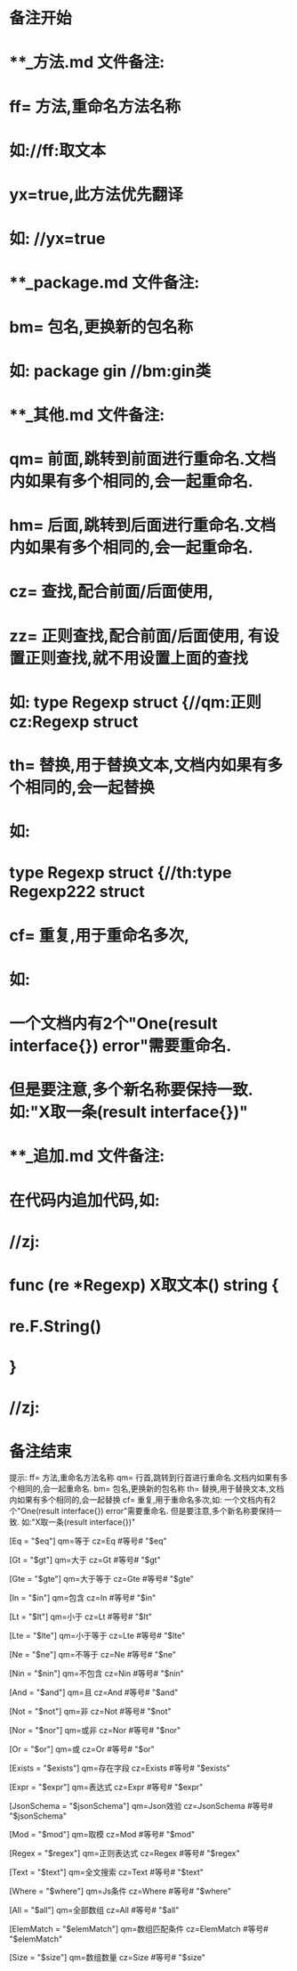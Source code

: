 # 备注开始
# **_方法.md 文件备注:
# ff= 方法,重命名方法名称
# 如://ff:取文本
#
# yx=true,此方法优先翻译
# 如: //yx=true

# **_package.md 文件备注:
# bm= 包名,更换新的包名称 
# 如: package gin //bm:gin类

# **_其他.md 文件备注:
# qm= 前面,跳转到前面进行重命名.文档内如果有多个相同的,会一起重命名.
# hm= 后面,跳转到后面进行重命名.文档内如果有多个相同的,会一起重命名.
# cz= 查找,配合前面/后面使用,
# zz= 正则查找,配合前面/后面使用, 有设置正则查找,就不用设置上面的查找
# 如: type Regexp struct {//qm:正则 cz:Regexp struct
#
# th= 替换,用于替换文本,文档内如果有多个相同的,会一起替换
# 如:
# type Regexp struct {//th:type Regexp222 struct
#
# cf= 重复,用于重命名多次,
# 如: 
# 一个文档内有2个"One(result interface{}) error"需要重命名.
# 但是要注意,多个新名称要保持一致. 如:"X取一条(result interface{})"

# **_追加.md 文件备注:
# 在代码内追加代码,如:
# //zj:
# func (re *Regexp) X取文本() string { 
# re.F.String()
# }
# //zj:
# 备注结束

提示:
ff= 方法,重命名方法名称
qm= 行首,跳转到行首进行重命名.文档内如果有多个相同的,会一起重命名.
bm= 包名,更换新的包名称
th= 替换,用于替换文本,文档内如果有多个相同的,会一起替换
cf= 重复,用于重命名多次,如: 一个文档内有2个"One(result interface{}) error"需要重命名.
 但是要注意,多个新名称要保持一致. 如:"X取一条(result interface{})"

[Eq = "$eq"]
qm=等于
cz=Eq #等号# "$eq"

[Gt = "$gt"]
qm=大于
cz=Gt #等号# "$gt"

[Gte = "$gte"]
qm=大于等于
cz=Gte #等号# "$gte"

[In = "$in"]
qm=包含
cz=In #等号# "$in"

[Lt = "$lt"]
qm=小于
cz=Lt #等号# "$lt"

[Lte = "$lte"]
qm=小于等于
cz=Lte #等号# "$lte"

[Ne = "$ne"]
qm=不等于
cz=Ne #等号# "$ne"

[Nin = "$nin"]
qm=不包含
cz=Nin #等号# "$nin"

[And = "$and"]
qm=且
cz=And #等号# "$and"

[Not = "$not"]
qm=非
cz=Not #等号# "$not"

[Nor = "$nor"]
qm=或非
cz=Nor #等号# "$nor"

[Or = "$or"]
qm=或
cz=Or #等号# "$or"

[Exists = "$exists"]
qm=存在字段
cz=Exists #等号# "$exists"

[Expr = "$expr"]
qm=表达式
cz=Expr #等号# "$expr"

[JsonSchema = "$jsonSchema"]
qm=Json效验
cz=JsonSchema #等号# "$jsonSchema"

[Mod = "$mod"]
qm=取模
cz=Mod #等号# "$mod"

[Regex = "$regex"]
qm=正则表达式
cz=Regex #等号# "$regex"

[Text = "$text"]
qm=全文搜索
cz=Text #等号# "$text"

[Where = "$where"]
qm=Js条件
cz=Where #等号# "$where"

[All = "$all"]
qm=全部数组
cz=All #等号# "$all"

[ElemMatch = "$elemMatch"]
qm=数组匹配条件
cz=ElemMatch #等号# "$elemMatch"

[Size = "$size"]
qm=数组数量
cz=Size #等号# "$size"
